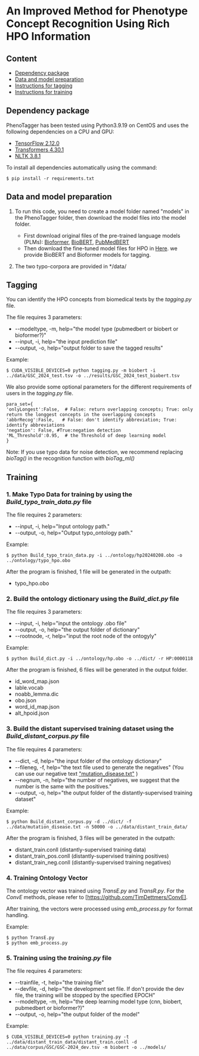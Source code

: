 # An Improved Method for Phenotype Concept Recognition Using Rich HPO Information

## Content

- [Dependency package](#package)
- [Data and model preparation](#preparation)
- [Instructions for tagging](#tagging)
- [Instructions for training](#training)


## Dependency package

<a name="package"></a>
PhenoTagger has been tested using Python3.9.19 on CentOS and uses the following dependencies on a CPU and GPU:

- [TensorFlow 2.12.0](https://www.tensorflow.org/)
- [Transformers 4.30.1](https://huggingface.co/docs/transformers/index)
- [NLTK 3.8.1](www.nltk.org)


To install all dependencies automatically using the command:

```
$ pip install -r requirements.txt
```

## Data and model preparation

<a name="preparation"></a>

1. To run this code, you need to create a model folder named "models" in the PhenoTagger folder, then download the model files into the model folder.

   - First download original files of the pre-trained language models (PLMs): [Bioformer](https://huggingface.co/bioformers/bioformer-8L/), [BioBERT](https://huggingface.co/dmis-lab/biobert-base-cased-v1.2), [PubMedBERT](https://huggingface.co/microsoft/BiomedNLP-PubMedBERT-base-uncased-abstract-fulltext)
   - Then download the fine-tuned model files for HPO in [Here](https://huggingface.co/Mr77/emb). we provide BioBERT and Bioformer models for tagging.
2. The two typo-corpora are provided in */data/ 

## Tagging

<a name="tagging"></a>

You can identify the HPO concepts from biomedical texts by the *tagging.py* file.


The file requires 3 parameters:

- --modeltype, -m, help="the model type (pubmedbert or biobert or bioformer?)"
- --input, -i, help="the input prediction file"
- --output, -o, help="output folder to save the tagged results"

Example:

```
$ CUDA_VISIBLE_DEVICES=0 python tagging.py -m biobert -i ../data/GSC_2024_test.tsv -o ../results/GSC_2024_test_biobert.tsv
```

We also provide some optional parameters for the different requirements of users in the *tagging.py* file.

```
para_set={
'onlyLongest':False,  # False: return overlapping concepts; True: only return the longgest concepts in the overlapping concepts
'abbrRecog':Fasle,   # False: don't identify abbreviation; True: identify abbreviations
'negation': False, #True:negation detection
'ML_Threshold':0.95,  # the Threshold of deep learning model
}
```


Note: If you use typo data for noise detection, we recommend replacing *bioTag()* in the recognition function with *bioTag_ml()*

## Training

<a name="training"></a>

### 1. Make Typo Data for training by using the *Build_typo_train_data.py* file

The file requires 2 parameters:

- --input, -i, help="Input ontology path."
- --output, -o, help="Output typo_ontology path."

Example:

```
$ python Build_typo_train_data.py -i ../ontology/hp20240208.obo -o ../ontology/typo_hpo.obo
```

After the program is finished, 1 file will be generated in the outpath:

- typo_hpo.obo

### 2. Build the ontology dictionary using the *Build_dict.py* file

The file requires 3 parameters:

- --input, -i, help="input the ontology .obo file"
- --output, -o, help="the output folder of dictionary"
- --rootnode, -r, help="input the root node of the ontogyly"

Example:

```
$ python Build_dict.py -i ../ontology/hp.obo -o ../dict/ -r HP:0000118
```

After the program is finished, 6 files will be generated in the output folder.

- id\_word\_map.json
- lable.vocab
- noabb\_lemma.dic
- obo.json
- word\_id\_map.json
- alt\_hpoid.json

### 3. Build the distant supervised training dataset using the *Build_distant_corpus.py* file

The file requires 4 parameters:

- --dict, -d, help="the input folder of the ontology dictionary"
- --fileneg, -f, help="the text file used to generate the negatives" (You can use our negative text ["mutation_disease.txt"](https://ftp.ncbi.nlm.nih.gov/pub/lu/PhenoTagger/mutation_disease.zip) )
- --negnum, -n, help="the number of negatives, we suggest that the number is the same with the positives."
- --output, -o, help="the output folder of the distantly-supervised training dataset"

Example:

```
$ python Build_distant_corpus.py -d ../dict/ -f ../data/mutation_disease.txt -n 50000 -o ../data/distant_train_data/
```

After the program is finished, 3 files will be generated in the outpath:

- distant\_train.conll       (distantly-supervised training data)
- distant\_train\_pos.conll  (distantly-supervised training positives)
- distant\_train\_neg.conll  (distantly-supervised training negatives)

### 4. Training Ontology Vector

The ontology vector was trained using *TransE.py* and *TransR.py*. For the *ConvE* methods, please refer to [https://github.com/TimDettmers/ConvE].

After training, the vectors were processed using *emb_process.py* for format handling.

Example:

```
$ python TransE.py
$ python emb_process.py
```

### 5. Training using the *training.py* file

The file requires 4 parameters:

- --trainfile, -t, help="the training file"
- --devfile, -d, help="the development set file. If don't provide the dev file, the training will be stopped by the specified EPOCH"
- --modeltype, -m, help="the deep learning model type (cnn, biobert, pubmedbert or bioformer?)"
- --output, -o, help="the output folder of the model"

Example:

```
$ CUDA_VISIBLE_DEVICES=0 python training.py -t ../data/distant_train_data/distant_train.conll -d ../data/corpus/GSC/GSC-2024_dev.tsv -m biobert -o ../models/
```


